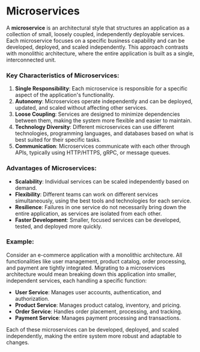 # Microservices

A **microservice** is an architectural style that structures an application as a collection of small, loosely coupled, independently deployable services. Each microservice focuses on a specific business capability and can be developed, deployed, and scaled independently. This approach contrasts with monolithic architecture, where the entire application is built as a single, interconnected unit.

### Key Characteristics of Microservices:

1. **Single Responsibility**: Each microservice is responsible for a specific aspect of the application's functionality.
2. **Autonomy**: Microservices operate independently and can be deployed, updated, and scaled without affecting other services.
3. **Loose Coupling**: Services are designed to minimize dependencies between them, making the system more flexible and easier to maintain.
4. **Technology Diversity**: Different microservices can use different technologies, programming languages, and databases based on what is best suited for their specific tasks.
5. **Communication**: Microservices communicate with each other through APIs, typically using HTTP/HTTPS, gRPC, or message queues.

### Advantages of Microservices:

- **Scalability**: Individual services can be scaled independently based on demand.
- **Flexibility**: Different teams can work on different services simultaneously, using the best tools and technologies for each service.
- **Resilience**: Failures in one service do not necessarily bring down the entire application, as services are isolated from each other.
- **Faster Development**: Smaller, focused services can be developed, tested, and deployed more quickly.

### Example:

Consider an e-commerce application with a monolithic architecture. All functionalities like user management, product catalog, order processing, and payment are tightly integrated. Migrating to a microservices architecture would mean breaking down this application into smaller, independent services, each handling a specific function:

- **User Service**: Manages user accounts, authentication, and authorization.
- **Product Service**: Manages product catalog, inventory, and pricing.
- **Order Service**: Handles order placement, processing, and tracking.
- **Payment Service**: Manages payment processing and transactions.

Each of these microservices can be developed, deployed, and scaled independently, making the entire system more robust and adaptable to changes.
